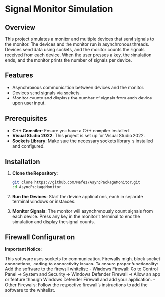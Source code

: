 # Signal Monitor Simulation

## Overview
This project simulates a monitor and multiple devices that send signals to the monitor. The devices and the monitor run in asynchronous threads. Devices send data using sockets, and the monitor counts the signals received from each device. When the user presses a key, the simulation ends, and the monitor prints the number of signals per device.

## Features
- Asynchronous communication between devices and the monitor.
- Devices send signals via sockets.
- Monitor counts and displays the number of signals from each device upon user input.

## Prerequisites
- **C++ Compiler**: Ensure you have a C++ compiler installed.
- **Visual Studio 2022**: This project is set up for Visual Studio 2022.
- **Sockets Library**: Make sure the necessary sockets library is installed and configured.

## Installation
1. **Clone the Repository**:
   ```sh
   git clone https://github.com/Mefez/AsyncPackageMonitor.git
   cd AsyncPackageMonitor
2. **Run the Devices**:
        Start the device applications, each in separate terminal windows or instances.

3. **Monitor Signals**:
        The monitor will asynchronously count signals from each device.
        Press any key in the monitor's terminal to end the simulation and display the signal counts.

## Firewall Configuration
**Important Notice**:

This software uses sockets for communication. Firewalls might block socket connections, leading to connectivity issues. To ensure proper functionality:
Add the software to the firewall whitelist:
        - Windows Firewall: Go to Control Panel -> System and Security -> Windows Defender Firewall -> Allow an app or feature through Windows Defender Firewall and add your application.
        - Other Firewalls: Follow the respective firewall's instructions to add the software to the whitelist.
